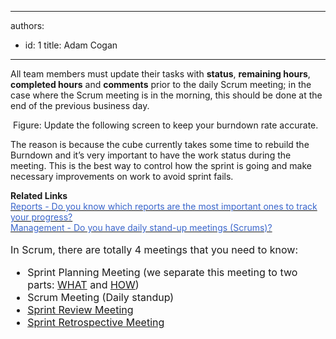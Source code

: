 

---
authors:
  - id: 1
    title: Adam Cogan
---




<span class='intro'> All team members must update their tasks with <b>status</b>, <b>remaining hours</b>, <b>completed hours</b> and <strong>comments</strong> prior to the daily Scrum meeting; in the case where the Scrum meeting is in the morning, this should be done at the end of the previous business day. <br> </span>

<img class="ms-rteCustom-ImageArea" src="/Management/RulesToBetterScrumUsingTFS/PublishingImages/Updatetasks.jpg" alt="" />&#160;<font class="ms-rteCustom-FigureNormal">Figure&#58; Update the following screen to keep your burndown rate accurate.</font><p> The reason is because the cube currently takes some time to rebuild the Burndown and it’s very important to have the work status during the meeting. This is the best way to control how the sprint is going and make necessary improvements on work to avoid sprint fails.</p>
<p></p>
<div><strong>Related Links</strong></div>
<div><a href="/Management/RulesToBetterScrumUsingTFS/Pages/TrackProgress.aspx"><font color="#3a66cc">Reports - Do you know which reports are the most important ones to track your progress? </font></a></div>
<div><a href="/Management/RulesToSuccessfulProjects/Pages/DailyStandUpScrum.aspx"><font color="#3a66cc">Management - Do you have daily stand-up meetings (Scrums)? </font></a></div>
<br><font class="ms-rteCustom-GreyBox" size="+0">In Scrum, there are totally 4 meetings that you need to know&#58; <ul><li>Sprint Planning Meeting (we separate this meeting to two parts&#58; <a title="Sprint Planning (WHAT) Meeting" href="/Management/RulesToBetterScrumUsingTFS/Pages/SprintPlanning(WHAT)Meeting.aspx" shape="rect">WHAT</a> and <a href="/Management/RulesToBetterScrumUsingTFS/Pages/SprintPlanning(HOW)Meeting.aspx" shape="rect">HOW</a>) </li>
<li>Scrum Meeting (Daily standup) </li>
<li><a title="Sprint Review Meeting" href="/Management/RulesToBetterScrumUsingTFS/Pages/SprintReviewMeeting.aspx" shape="rect">Sprint Review Meeting</a> </li>
<li><a title="Retrospective Meeting" href="/Management/RulesToBetterScrumUsingTFS/Pages/RetrospectiveMeeting.aspx" shape="rect">Sprint Retrospective Meeting</a> </li></ul></font><p></p>


